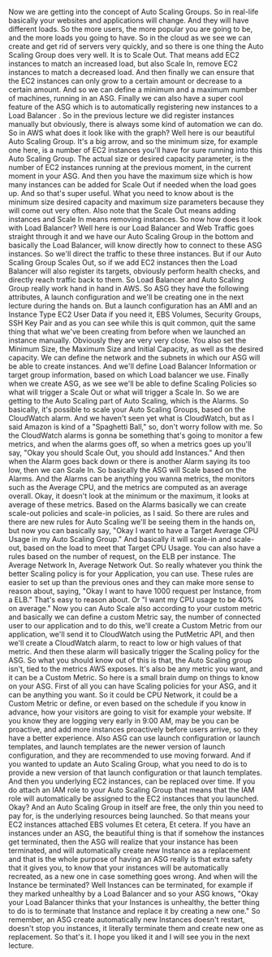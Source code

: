 
<v Narrator>Now we are getting into the concept</v>
of Auto Scaling Groups.
So in real-life basically your websites
and applications will change.
And they will have different loads.
So the more users, the more popular you are going to be,
and the more loads you going to have.
So in the cloud as we see we can create
and get rid of servers very quickly,
and so there is one thing the Auto Scaling Group
does very well.
It is to Scale Out.
That means add EC2 instances to match an increased load,
but also Scale In, remove EC2 instances
to match a decreased load.
And then finally we can ensure that the EC2 instances
can only grow to a certain amount
or decrease to a certain amount.
And so we can define a minimum
and a maximum number of machines, running in an ASG.
Finally we can also have a super cool feature of the ASG
which is to automatically registering new instances
to a Load Balancer .
So in the previous lecture
we did register instances manually
but obviously, there is always some kind of automation
we can do.
So in AWS what does it look like with the graph?
Well here is our beautiful Auto Scaling Group.
It's a big arrow,
and so the minimum size, for example one here,
is a number of EC2 instances
you'll have for sure running into this Auto Scaling Group.
The actual size or desired capacity parameter,
is the number of EC2 instances running
at the previous moment, in the current moment in your ASG.
And then you have the maximum size
which is how many instances can be added for Scale Out
if needed when the load goes up.
And so that's super useful.
What you need to know about is the minimum size
desired capacity and maximum size parameters
because they will come out very often.
Also note that the Scale Out means adding instances
and Scale In means removing instances.
So now how does it look with Load Balancer?
Well here is our Load Balancer and Web Traffic goes straight
through it and we have our Auto Scaling Group in the bottom
and basically the Load Balancer, will know directly
how to connect to these ASG instances.
So we'll direct the traffic to these three instances.
But if our Auto Scaling Group Scales Out,
so if we add EC2 instances then the Load Balancer
will also register its targets,
obviously perform health checks,
and directly reach traffic back to them.
So Load Balancer and Auto Scaling Group
really work hand in hand in AWS.
So ASG they have the following attributes,
A launch configuration
and we'll be creating one in the next lecture
during the hands on.
But a launch configuration has an AMI and an Instance Type
EC2 User Data if you need it, EBS Volumes,
Security Groups, SSH Key Pair
and as you can see while this is quit common,
quit the same thing that what we've been creating
from before when we launched an instance manually.
Obviously they are very very close.
You also set the Minimum Size, the Maximum Size
and Initial Capacity, as well as the desired capacity.
We can define the network and the subnets in which our ASG
will be able to create instances.
And we'll define Load Balancer Information
or target group information,
based on which Load balancer we use.
Finally when we create ASG,
as we see we'll be able to define Scaling Policies
so what will trigger a Scale Out
or what will trigger a Scale In.
So we are getting to the Auto Scaling part of Auto Scaling,
which is the Alarms.
So basically,
it's possible to scale your Auto Scaling Groups,
based on the CloudWatch alarm.
And we haven't seen yet what is CloudWatch,
but as I said Amazon is kind of a "Spaghetti Ball,"
so, don't worry follow with me.
So the CloudWatch alarms is gonna be something
that's going to monitor a few metrics,
and when the alarms goes off, so when a metrics goes up
you'll say,
"Okay you should Scale Out, you should add Instances."
And then when the Alarm goes back down
or there is another Alarm saying its too low,
then we can Scale In.
So basically the ASG will Scale based on the Alarms.
And the Alarms can be anything you wanna metrics,
the monitors such as the Average CPU,
and the metrics are computed as an average overall.
Okay, it doesn't look at the minimum or the maximum,
it looks at average of these metrics.
Based on the Alarms basically we can create
scale-out policies and scale-in policies, as I said.
So there are rules and there are new rules for Auto Scaling
we'll be seeing them in the hands on,
but now you can basically say,
"Okay I want to have a Target Average CPU Usage
in my Auto Scaling Group."
And basically it will scale-in and scale-out,
based on the load to meet that Target CPU Usage.
You can also have a rules based on the number
of request, on the ELB per instance.
The Average Network In, Average Network Out.
So really whatever you think the better Scaling policy
is for your Application, you can use.
These rules are easier to set up than the previous ones
and they can make more sense to reason about,
saying, "Okay I want to have 1000 request per Instance,
from a ELB."
That's easy to reason about.
Or "I want my CPU usage to be 40% on average."
Now you can Auto Scale also according to your custom metric
and basically we can define a custom Metric say,
the number of connected user to our application
and to do this,
we'll create a Custom Metric from our application,
we'll send it to CloudWatch using the PutMetric API,
and then we'll create a CloudWatch alarm,
to react to low or high values of that metric.
And then these alarm will basically trigger
the Scaling policy for the ASG.
So what you should know out of this is that,
the Auto Scaling group
isn't, tied to the metrics AWS exposes.
It's also be any metric you want,
and it can be a Custom Metric.
So here is a small brain dump on things to know on your ASG.
First of all you can have Scaling policies for your ASG,
and it can be anything you want.
So it could be CPU Network,
it could be a Custom Metric or define,
or even based on the schedule if you know in advance,
how your visitors are going to visit
for example your website.
If you know they are logging very early in 9:00 AM,
may be you can be proactive,
and add more instances proactively before users arrive,
so they have a better experience.
Also ASG can use launch configuration or launch templates,
and launch templates are the newer version
of launch configuration,
and they are recommended to use moving forward.
And if you wanted to update an Auto Scaling Group,
what you need to do is to provide a new version
of that launch configuration or that launch templates.
And then you underlying EC2 instances,
can be replaced over time.
If you do attach an IAM role to your Auto Scaling Group
that means that the IAM role will automatically
be assigned to the EC2 instances that you launched.
Okay?
And an Auto Scaling Group in itself are free,
the only thin you need to pay for,
is the underlying resources being launched.
So that means your EC2 instances attached EBS volumes
Et cetera, Et cetera.
If you have an instances under an ASG,
the beautiful thing is that if somehow
the instances get terminated, then the ASG will realize
that your instance has been terminated,
and will automatically create new Instance as a replacement
and that is the whole purpose of having an ASG
really is that extra safety that it gives you,
to know that your instances will be automatically recreated,
as a new one in case something goes wrong.
And when will the Instance be terminated?
Well Instances can be terminated,
for example if they marked unhealthy by a Load Balancer
and so your ASG knows,
"Okay your Load Balancer thinks that your Instances
is unhealthy,
the better thing to do is to terminate that Instance
and replace it by creating a new one."
So remember, an ASG create automatically new Instances
doesn't restart, doesn't stop you instances,
it literally terminate them
and create new one as replacement.
So that's it.
I hope you liked it and I will see you in the next lecture.
